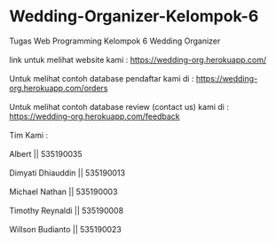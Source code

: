 # Wedding-Organizer-Kelompok-6

Tugas Web Programming Kelompok 6 Wedding Organizer <br></br>
link untuk melihat website kami : https://wedding-org.herokuapp.com/ <br></br>
Untuk melihat contoh database pendaftar kami di : https://wedding-org.herokuapp.com/orders <br></br>
Untuk melihat contoh database review (contact us) kami di : https://wedding-org.herokuapp.com/feedback <br></br>
Tim Kami : <br></br>
Albert || 535190035 <br></br>
Dimyati Dhiauddin || 535190013 <br></br>
Michael Nathan || 535190003 <br></br>
Timothy Reynaldi || 535190008 <br></br>
Willson Budianto || 535190023
